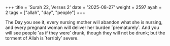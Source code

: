 +++
title = 'Surah 22, Verses 2'
date = '2025-08-27'
weight = 2597
ayah = 2
tags = ["allah", "day", "people"]
+++

The Day you see it, every nursing mother will abandon what she is nursing, and every pregnant woman will deliver her burden ˹prematurely˺. And you will see people ˹as if they were˺ drunk, though they will not be drunk; but the torment of Allah is ˹terribly˺ severe.